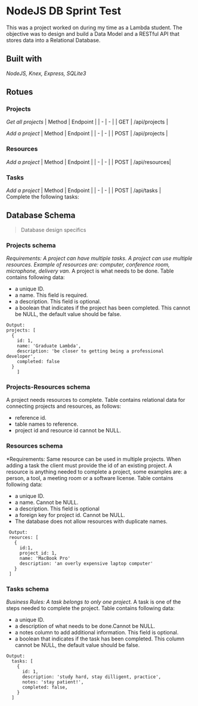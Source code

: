 
# NodeJS DB Sprint Test
This was a project worked on during my time as a Lambda student. The objective was to design and build a Data Model and a RESTful API that stores data into a Relational Database.


## Built with
*NodeJS, Knex, Express, SQLite3*

## Rotues

### Projects

*Get all projects*
| Method | Endpoint      |
| - | - |
| GET    | /api/projects | 

*Add a project*
| Method | Endpoint      |
| - | - |
| POST   | /api/projects | 

### Resources
*Add a project*
| Method | Endpoint      |
| - | - |
| POST   | /api/resources| 

### Tasks
*Add a project*
| Method | Endpoint      |
| - | - |
| POST   | /api/tasks    |  
Complete the following tasks:



## Database Schema
> Database design specifics

### Projects schema
*Requirements: A project can have multiple tasks.  A project can use multiple resources. Example of resources are: computer, conference room, microphone, delivery van.*
A project is what needs to be done. Table contains following data:

 - a unique ID.
 - a name. This field is required.
 - a description. This field is optional.
 - a boolean that indicates if the project has been completed. This cannot be NULL, the default value should be false.
 
  ```
  Output:
  projects: [
    {
      id: 1,
      name: 'Graduate Lambda',
      description: 'be closer to getting being a professional developer',
      completed: false
    }
      ]
 ```
 
 ### Projects-Resources schema
 A project needs resources to complete. Table contains relational data for connecting projects and resources, as follows:
 
 - reference id.
 - table names to reference.
 - project id and resource id cannot be NULL.
 
 
 ### Resources schema
 *Requirements:  Same resource can be used in multiple projects. When adding a task the client must provide the id of an existing project.
A resource is anything needed to complete a project, some examples are: a person, a tool, a meeting room or a software license. Table contains following data:

 - a unique ID.
 - a name. Cannot be NULL.
 - a description. This field is optional
 - a foreign key for project id. Cannot be NULL.
 - The database does not allow resources with duplicate names.
 
 ```
  Output:
  reources: [
    {
      id:1,
      project_id: 1,
      name: 'MacBook Pro'
      description: 'an overly expensive laptop computer'
    }
  ]
```

### Tasks schema

*Business Rules: A task belongs to only one project.* 
A task is one of the steps needed to complete the project. Table contains following data:

 - a unique ID.
 - a description of what needs to be done.Cannot be NULL.
 - a notes column to add additional information. This field is optional.
 - a boolean that indicates if the task has been completed. This column cannot be NULL, the default value should be false.

```
Output:
  tasks: [
    {
      id: 1,
      description: 'study hard, stay dilligent, practice',
      notes: 'stay patient!', 
      completed: false,
    }
  ]
```
